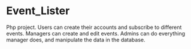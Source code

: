 # Event_Lister
Php project. Users can create their accounts and subscribe to different events. Managers can create and edit events. Admins can do everything manager does, and manipulate the data in the database.
